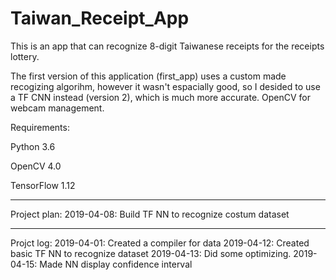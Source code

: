 # Taiwan_Receipt_App

This is an app that can recognize 8-digit Taiwanese receipts for the receipts lottery.

The first version of this application (first_app) uses a custom made recogizing algorihm, however it wasn't espacially good, so I desided to use a TF CNN instead (version 2), which is much more accurate. OpenCV for webcam management.

Requirements:

Python 3.6

OpenCV 4.0

TensorFlow 1.12

_____________________________________________________________________
Project plan:
2019-04-08: Build TF NN to recognize costum dataset

_____________________________________________________________________
Projct log: 
2019-04-01: Created a compiler for data
2019-04-12: Created basic TF NN to recognize dataset
2019-04-13: Did some optimizing.
2019-04-15: Made NN display confidence interval

